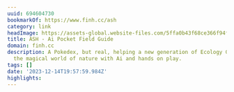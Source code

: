 ```yaml
---
uuid: 694604730
bookmarkOf: https://www.finh.cc/ash
category: link
headImage: https://assets-global.website-files.com/5ffa0b43f68ce366f94f392f/6197d4f775cc919d86f78eeb_Ash_01.jpg
title: ASH - Ai Pocket Field Guide
domain: finh.cc
description: A Pokedex, but real, helping a new generation of Ecology Guardians discover
  the magical world of nature with Ai and hands on play.
tags: []
date: '2023-12-14T19:57:59.984Z'
highlights:
---
```




